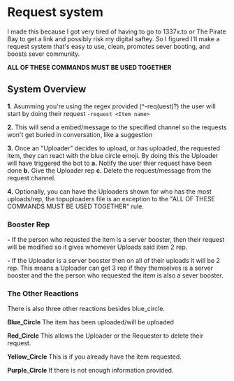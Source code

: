# Request system
I made this because I got very tired of having to go to 1337x.to or The Pirate Bay to get a link and possibly risk my digital saftey.
So I figured I'll make a request system that's easy to use, clean, promotes sever booting, and boosts sever community.

__ALL OF THESE COMMANDS MUST BE USED TOGETHER__

## System Overview
__1.__ Asumming you're using the regex provided (^-req(uest)?) the user will start by doing their request `-request <Item name>`

__2.__ This will send a embed/message to the specified channel so the requests won't get buried in conversation, like a suggestion

__3.__ Once an "Uploader" decides to upload, or has uploaded, the requested item, they can react with the blue circle emoji. By doing
this the Uploader will have triggered the bot to __a.__ Notify the user thier request have been done __b.__ Give the Uploader rep __c.__ 
Delete the request/message from the request channel.

__4.__ Optionally, you can have the Uploaders shown for who has the most uploads/rep, the topuploaders file is an exception to the 
"ALL OF THESE COMMANDS MUST BE USED TOGETHER" rule.
 
### Booster Rep

   **-** If the person who requsted the item is a server booster, then their request will be modified so it gives whomever Uploads said item 2 rep.

   **-** If the Uploader is a server booster then on all of their uploads it will be 2 rep. This means a Uploader can get 3 
rep if they themselves is a server booster and the the person who requested the item is also a sever booster.

### The Other Reactions
There is also three other reactions besides blue_circle.

__Blue_Circle__ The item has been uploaded/will be uploaded

__Red_Circle__ This allows the Uploader or the Requester to delete their request.

__Yellow_Circle__ This is if you already have the item requested.

__Purple_Circle__ If there is not enough information provided.
